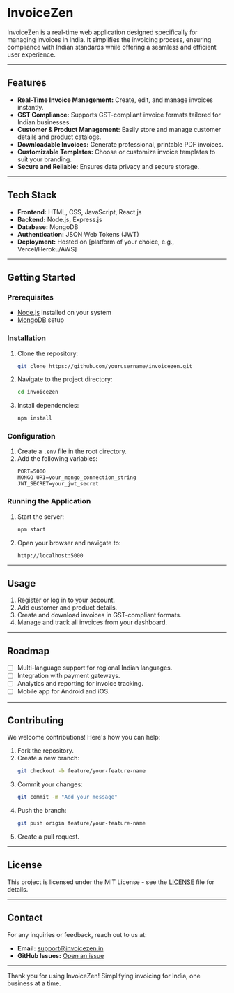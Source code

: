 # InvoiceZen

InvoiceZen is a real-time web application designed specifically for managing invoices in India. It simplifies the invoicing process, ensuring compliance with Indian standards while offering a seamless and efficient user experience.

---

## Features

- **Real-Time Invoice Management:** Create, edit, and manage invoices instantly.
- **GST Compliance:** Supports GST-compliant invoice formats tailored for Indian businesses.
- **Customer & Product Management:** Easily store and manage customer details and product catalogs.
- **Downloadable Invoices:** Generate professional, printable PDF invoices.
- **Customizable Templates:** Choose or customize invoice templates to suit your branding.
- **Secure and Reliable:** Ensures data privacy and secure storage.

---

## Tech Stack

- **Frontend:** HTML, CSS, JavaScript, React.js
- **Backend:** Node.js, Express.js
- **Database:** MongoDB
- **Authentication:** JSON Web Tokens (JWT)
- **Deployment:** Hosted on [platform of your choice, e.g., Vercel/Heroku/AWS]

---

## Getting Started

### Prerequisites

- [Node.js](https://nodejs.org/) installed on your system
- [MongoDB](https://www.mongodb.com/) setup

### Installation

1. Clone the repository:
   ```bash
   git clone https://github.com/yourusername/invoicezen.git
   ```
2. Navigate to the project directory:
   ```bash
   cd invoicezen
   ```
3. Install dependencies:
   ```bash
   npm install
   ```

### Configuration

1. Create a `.env` file in the root directory.
2. Add the following variables:
   ```env
   PORT=5000
   MONGO_URI=your_mongo_connection_string
   JWT_SECRET=your_jwt_secret
   ```

### Running the Application

1. Start the server:
   ```bash
   npm start
   ```
2. Open your browser and navigate to:
   ```
   http://localhost:5000
   ```

---

## Usage

1. Register or log in to your account.
2. Add customer and product details.
3. Create and download invoices in GST-compliant formats.
4. Manage and track all invoices from your dashboard.

---

## Roadmap

- [ ] Multi-language support for regional Indian languages.
- [ ] Integration with payment gateways.
- [ ] Analytics and reporting for invoice tracking.
- [ ] Mobile app for Android and iOS.

---

## Contributing

We welcome contributions! Here's how you can help:

1. Fork the repository.
2. Create a new branch:
   ```bash
   git checkout -b feature/your-feature-name
   ```
3. Commit your changes:
   ```bash
   git commit -m "Add your message"
   ```
4. Push the branch:
   ```bash
   git push origin feature/your-feature-name
   ```
5. Create a pull request.

---

## License

This project is licensed under the MIT License - see the [LICENSE](LICENSE) file for details.

---

## Contact

For any inquiries or feedback, reach out to us at:

- **Email:** support@invoicezen.in
- **GitHub Issues:** [Open an issue](https://github.com/yourusername/invoicezen/issues)

---

Thank you for using InvoiceZen! Simplifying invoicing for India, one business at a time.

